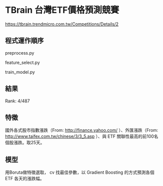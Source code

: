 # TBrain 台灣ETF價格預測競賽
https://tbrain.trendmicro.com.tw/Competitions/Details/2

## 程式運作順序

preprocess.py

feature_select.py

train_model.py


## 結果
Rank: 4/487


## 特徵
國外各式股市指數漲跌（From: http://finance.yahoo.com/ ）、外匯漲跌（From: http://www.taifex.com.tw/chinese/3/3_5.asp ）、與 ETF 關聯性最高的前100名個股漲跌。取25天。

## 模型
用Boruta做特徵選取， cv 找最佳參數，以 Gradient Boosting 的方式預測各個 ETF 各天的漲跌幅。

